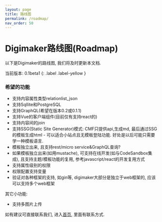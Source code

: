 ```yaml
---
layout: page
title: 路线图
permalink: /roadmap/
nav_order: 50
---
```


# Digimaker路线图(Roadmap)
以下是Digimaker的路线图, 我们将及时更新本文档.

当前版本:
0.1beta1
{: .label .label-yellow }

### 希望的功能
- 支持内容属性类型relationlist_json
- 支持Sqllite和PostgreSQL
- 支持GraphQL(希望在版本0.2或0.1.1)
- 支持Vue的客户端组件(目前仅有支持react的)
- 支持内容间的join
- 支持SSG(Static Site Generator)模式: CMF只提供api,生成md, 最后通过SSG的模板生成html - 可以适合小站点且无模板登陆功能. 好处是以后可能只需要学一种模板语言.
- 模板独立出来, 且支持rest/micro service&GraphQL查询? 
- 如果模板独立出来(如用mustache), 可支持在线开发(如与CodeSandbox集成), 且支持主题/模板功能的复用, 参考javascript/react的开发复用方式
- 支持属性级别的权限
- 权限配置支持变量
- 验证对各种框架的支持, 如gin等, digimaker大部分是独立于web框架的, 应该可以支持多个web框架

其它小功能:
- 支持多图片上传

如有建议可直接联系我们, 进入[首页](./), 里面有联系方式.
